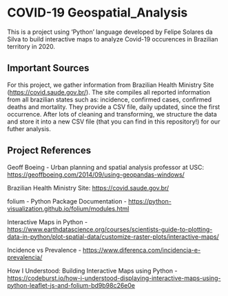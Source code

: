 # COVID-19 Geospatial_Analysis

This is a project using ‘Python’ language developed by Felipe Solares da Silva to build interactive maps to analyze Covid-19 occurences in Brazilian territory in 2020.

## Important Sources

For this project, we gather information from Brazilian Health Ministry Site (https://covid.saude.gov.br/). The site compiles all reported information from all brazilian states such as: incidence, confirmed cases, confirmed deaths and mortality. They provide a CSV file, daily updated, since the first occurrence. After lots of cleaning and transforming, we structure the data and store it into a new CSV file (that you can find in this repository!) for our futher analysis.

## Project References

Geoff Boeing - Urban planning and spatial analysis professor at USC: https://geoffboeing.com/2014/09/using-geopandas-windows/

Brazilian Health Ministry Site: https://covid.saude.gov.br/

folium - Python Package Documentation - https://python-visualization.github.io/folium/modules.html

Interactive Maps in Python - https://www.earthdatascience.org/courses/scientists-guide-to-plotting-data-in-python/plot-spatial-data/customize-raster-plots/interactive-maps/

Incidence vs Prevalence - https://www.diferenca.com/incidencia-e-prevalencia/

How I Understood: Building Interactive Maps using Python - https://codeburst.io/how-i-understood-displaying-interactive-maps-using-python-leaflet-js-and-folium-bd9b98c26e0e
